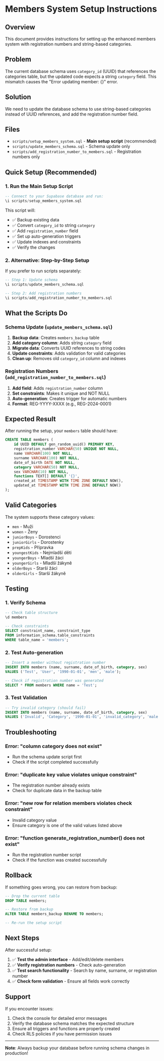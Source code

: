 # Members System Setup Instructions

## Overview
This document provides instructions for setting up the enhanced members system with registration numbers and string-based categories.

## Problem
The current database schema uses `category_id` (UUID) that references the categories table, but the updated code expects a string `category` field. This mismatch causes the "Error updating member: {}" error.

## Solution
We need to update the database schema to use string-based categories instead of UUID references, and add the registration number field.

## Files
- `scripts/setup_members_system.sql` - **Main setup script** (recommended)
- `scripts/update_members_schema.sql` - Schema update only
- `scripts/add_registration_number_to_members.sql` - Registration numbers only

## Quick Setup (Recommended)

### 1. Run the Main Setup Script
```sql
-- Connect to your Supabase database and run:
\i scripts/setup_members_system.sql
```

This script will:
- ✅ Backup existing data
- ✅ Convert `category_id` to string `category`
- ✅ Add `registration_number` field
- ✅ Set up auto-generation triggers
- ✅ Update indexes and constraints
- ✅ Verify the changes

### 2. Alternative: Step-by-Step Setup

If you prefer to run scripts separately:

```sql
-- Step 1: Update schema
\i scripts/update_members_schema.sql

-- Step 2: Add registration numbers
\i scripts/add_registration_number_to_members.sql
```

## What the Scripts Do

### Schema Update (`update_members_schema.sql`)
1. **Backup data**: Creates `members_backup` table
2. **Add category column**: Adds string `category` field
3. **Migrate data**: Converts UUID references to string codes
4. **Update constraints**: Adds validation for valid categories
5. **Clean up**: Removes old `category_id` column and indexes

### Registration Numbers (`add_registration_number_to_members.sql`)
1. **Add field**: Adds `registration_number` column
2. **Set constraints**: Makes it unique and NOT NULL
3. **Auto-generation**: Creates trigger for automatic numbers
4. **Format**: REG-YYYY-XXXX (e.g., REG-2024-0001)

## Expected Result

After running the setup, your `members` table should have:

```sql
CREATE TABLE members (
    id UUID DEFAULT gen_random_uuid() PRIMARY KEY,
    registration_number VARCHAR(50) UNIQUE NOT NULL,
    name VARCHAR(100) NOT NULL,
    surname VARCHAR(100) NOT NULL,
    date_of_birth DATE NOT NULL,
    category VARCHAR(50) NOT NULL,
    sex VARCHAR(10) NOT NULL,
    functions TEXT[] DEFAULT '{}',
    created_at TIMESTAMP WITH TIME ZONE DEFAULT NOW(),
    updated_at TIMESTAMP WITH TIME ZONE DEFAULT NOW()
);
```

## Valid Categories
The system supports these category values:
- `men` - Muži
- `women` - Ženy
- `juniorBoys` - Dorostenci
- `juniorGirls` - Dorostenky
- `prepKids` - Přípravka
- `youngestKids` - Nejmladší děti
- `youngerBoys` - Mladší žáci
- `youngerGirls` - Mladší žákyně
- `olderBoys` - Starší žáci
- `olderGirls` - Starší žákyně

## Testing

### 1. Verify Schema
```sql
-- Check table structure
\d members

-- Check constraints
SELECT constraint_name, constraint_type 
FROM information_schema.table_constraints 
WHERE table_name = 'members';
```

### 2. Test Auto-generation
```sql
-- Insert a member without registration number
INSERT INTO members (name, surname, date_of_birth, category, sex) 
VALUES ('Test', 'User', '1990-01-01', 'men', 'male');

-- Check if registration number was generated
SELECT * FROM members WHERE name = 'Test';
```

### 3. Test Validation
```sql
-- Try invalid category (should fail)
INSERT INTO members (name, surname, date_of_birth, category, sex) 
VALUES ('Invalid', 'Category', '1990-01-01', 'invalid_category', 'male');
```

## Troubleshooting

### Error: "column category does not exist"
- Run the schema update script first
- Check if the script completed successfully

### Error: "duplicate key value violates unique constraint"
- The registration number already exists
- Check for duplicate data in the backup table

### Error: "new row for relation members violates check constraint"
- Invalid category value
- Ensure category is one of the valid values listed above

### Error: "function generate_registration_number() does not exist"
- Run the registration number script
- Check if the function was created successfully

## Rollback

If something goes wrong, you can restore from backup:

```sql
-- Drop the current table
DROP TABLE members;

-- Restore from backup
ALTER TABLE members_backup RENAME TO members;

-- Re-run the setup script
```

## Next Steps

After successful setup:
1. ✅ **Test the admin interface** - Add/edit/delete members
2. ✅ **Verify registration numbers** - Check auto-generation
3. ✅ **Test search functionality** - Search by name, surname, or registration number
4. ✅ **Check form validation** - Ensure all fields work correctly

## Support

If you encounter issues:
1. Check the console for detailed error messages
2. Verify the database schema matches the expected structure
3. Ensure all triggers and functions are properly created
4. Check RLS policies if you have permission issues

---

**Note**: Always backup your database before running schema changes in production!
